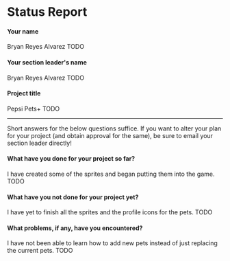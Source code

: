 # Status Report

#### Your name
Bryan Reyes Alvarez
TODO

#### Your section leader's name
Bryan Reyes Alvarez
TODO

#### Project title
Pepsi Pets+
TODO

***

Short answers for the below questions suffice. If you want to alter your plan for your project (and obtain approval for the same), be sure to email your section leader directly!

#### What have you done for your project so far?
I have created some of the sprites and began putting them into the game.
TODO

#### What have you not done for your project yet?
I have yet to finish all the sprites and the profile icons for the pets.
TODO

#### What problems, if any, have you encountered?
I have not been able to learn how to add new pets instead of just replacing the current pets.
TODO
